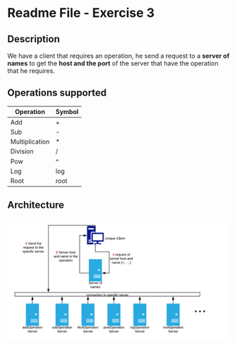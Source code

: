 # Readme File - Exercise 3

## Description

We have a client that requires an operation, he send a request to a **server of names** to get the **host and the port** of the server that have the operation that he requires.

## Operations supported

| Operation | Symbol |
| ------ | ------ |
| Add | + |
| Sub | - |
| Multiplication | * |
| Division | / |
| Pow | ^ |
| Log | log |
| Root | root |

## Architecture

![Architecture](architecture_exercise3.png)